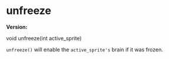 # unfreeze

**Version:** <VersionInfo dink="" standalone />&nbsp;<VersionInfo freedink="" standalone />&nbsp;<VersionInfo dinkhd="" standalone />&nbsp;<VersionInfo yedink="" standalone />

<Prototype>void unfreeze(int active_sprite)</Prototype>

`unfreeze()` will enable the `active_sprite's` brain if it was frozen.
